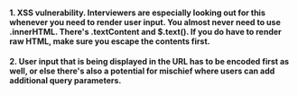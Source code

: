 #### 1. XSS vulnerability. Interviewers are especially looking out for this whenever you need to render user input. You almost never need to use .innerHTML. There's .textContent and $.text(). If you do have to render raw HTML, make sure you escape the contents first.

#### 2. User input that is being displayed in the URL has to be encoded first as well, or else there's also a potential for mischief where users can add additional query parameters.